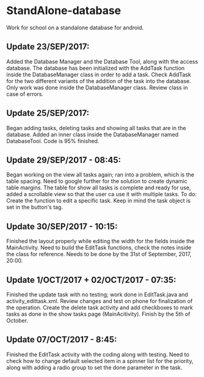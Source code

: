 # StandAlone-database
Work for school on a standalone database for android.

## Update 23/SEP/2017:
Added the Database Manager and the Database Tool, along with the access database. The database has been initialized with the AddTask function inside the DatabaseManager class in order to add a task.
Check AddTask for the two different variants of the addition of the task into the database.
Only work was done inside the DatabaseManager class. Review class in case of errors.

## Update 25/SEP/2017:
Began adding tasks, deleting tasks and showing all tasks that are in the database. Added an inner class inside the DatabaseManager named DatabaseTool. Code is 95% finished.

## Update 29/SEP/2017 - 08:45:
Began working on the view all tasks again; ran into a problem, which is the table spacing. Need to google further for the solution to create dynamic table margins. The table for show all tasks is complete and ready for use, added a scrollable view so that the user ca use it with multiple tasks.
To do: Create the function to edit a specific task. Keep in mind the task object is set in the button's tag. 

## Update 30/SEP/2017 - 10:15:
Finished the layout properly while editing the width for the fields inside the MainActivity. Need to build the EditTask functions, check the notes inside the class for reference.
Needs to be done by the 31st of September, 2017, 20:00.

## Update 1/OCT/2017 + 02/OCT/2017 - 07:35:
Finished the update task with no testing; work done in EditTask.java and activity_edittask.xml. Review changes and test on phone for finalization of the operation. Create the delete task activity and add checkboxes to mark tasks as done in the show tasks page (MainAcitivity). Finish by the 5th of October.
 
## Update 07/OCT/2017 - 8:45:
Finished the EditTask activity with the coding along with testing. Need to check how to change default selected item in a spinner list for the priority, along with adding a radio group to set the done parameter in the task.